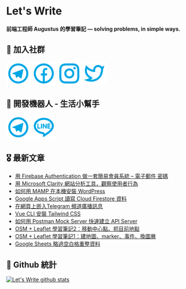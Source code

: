 # Let's Write
#### 前端工程師 Augustus 的學習筆記 — solving problems, in simple ways.

## 🎉 加入社群
[![Telegram](https://raw.githubusercontent.com/letswritetw/letswritetw/master/dist/img/telegram.svg)](https://t.me/letswritetw)
[![Facebook](https://raw.githubusercontent.com/letswritetw/letswritetw/master/dist/img/facebook.svg)](https://www.facebook.com/letswrite.tw/)
[![Instagram](https://raw.githubusercontent.com/letswritetw/letswritetw/master/dist/img/instagram.svg)](https://www.instagram.com/letswrite.tw/)
[![Twitter](https://raw.githubusercontent.com/letswritetw/letswritetw/master/dist/img/twitter.svg)](https://twitter.com/letswrite_tw)

## 👑 開發機器人 - 生活小幫手
[![Telegram](https://raw.githubusercontent.com/letswritetw/letswritetw/master/dist/img/telegram.svg)](https://t.me/lifetifulBot)
[![LINE](https://raw.githubusercontent.com/letswritetw/letswritetw/master/dist/img/line.svg)](https://lin.ee/pZC7GGs)

<!--
**letswritetw/letswritetw** is a ✨ _special_ ✨ repository because its `README.md` (this file) appears on your GitHub profile.

Here are some ideas to get you started:

- 🔭 I’m currently working on ...
- 🌱 I’m currently learning ...
- 👯 I’m looking to collaborate on ...
- 🤔 I’m looking for help with ...
- 💬 Ask me about ...
- 📫 How to reach me: ...
- 😄 Pronouns: ...
- ⚡ Fun fact: ...
-->
<!-- BLOG-POST-LIST:END -->

<!-- 訂閱 Let's Write RSS -->
<!-- 參考來源：
      https://www.youtube.com/watch?v=ECuqb5Tv9qI
      https://github.com/marketplace/actions/blog-post-workflow
-->
## 🎖 最新文章
<!-- BLOG-POST-LIST:START -->
- [用 Firebase Authentication 做一套簡易會員系統 – 電子郵件 密碼](https://letswrite.tw/firebase-auth-email/)
- [用 Microsoft Clarity 網站分析工具，觀察使用者行為](https://letswrite.tw/microsoft-clarity/)
- [如何用 MAMP 在本機安裝 WordPress](https://letswrite.tw/mamp-wordpress/)
- [Google Apps Script 讀寫 Cloud Firestore 資料](https://letswrite.tw/gas-firestore/)
- [在網頁上嵌入Telegram 頻道廣播訊息](https://letswrite.tw/telegram-post-widget/)
- [Vue CLI 安裝 Tailwind CSS](https://letswrite.tw/vue-cli-tailwindcss/)
- [如何用 Postman Mock Server 快速建立 API Server](https://letswrite.tw/postman-mock-server/)
- [OSM + Leaflet 學習筆記2：移動中心點、抓目前地點](https://letswrite.tw/leaflet-osm-locate/)
- [OSM + Leaflet 學習筆記1：建地圖、marker、事件、換圖層](https://letswrite.tw/leaflet-osm-basic/)
- [Google Sheets 略過空白格重整資料](https://letswrite.tw/sheet-skip-space/)
<!-- BLOG-POST-LIST:END -->


## 🥁 Github 統計
[![Let's Write github stats](https://github-readme-stats.vercel.app/api?username=letswritetw&show_icons=true&hide=contribs,prs&title_color=00BAFF&icon_color=008BBF)](https://github.com/letswritetw)
